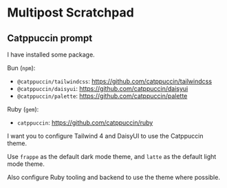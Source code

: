 # Multipost Scratchpad

## Catppuccin prompt

I have installed some package.

Bun (`npm`):
- `@catppuccin/tailwindcss`: https://github.com/catppuccin/tailwindcss
- `@catppuccin/daisyui`: https://github.com/catppuccin/daisyui
- `@catppuccin/palette`: https://github.com/catppuccin/palette

Ruby (`gem`):
- `catppuccin`: https://github.com/catppuccin/ruby

I want you to configure Tailwind 4 and DaisyUI to use the Catppuccin theme.

Use `frappe` as the default dark mode theme, and `latte` as the default light mode theme.

Also configure Ruby tooling and backend to use the theme where possible.